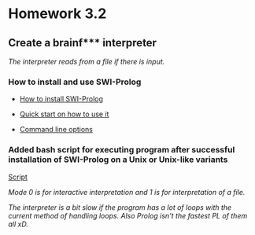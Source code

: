 # Homework 3.2

## Create a brainf*** interpreter

_The interpreter reads from a file if there is input._

### How to install and use SWI-Prolog

+ [How to install SWI-Prolog](https://wwu-pi.github.io/tutorials/lectures/lsp/010_install_swi_prolog.html)

+ [Quick start on how to use it](http://www.swi-prolog.org/pldoc/man?section=quickstart)

+ [Command line options](http://www.swi-prolog.org/pldoc/man?section=cmdline)

### Added bash script for executing program after successful installation of SWI-Prolog on a Unix or Unix-like variants

[Script](./runMeChooseMode.sh)

_Mode 0 is for interactive interpretation and 1 is for interpretation of a file._

*The interpreter is a bit slow if the program has a lot of loops with the current method of handling loops. Also Prolog isn't the fastest PL of them all xD.*
